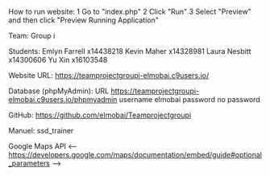 How to run website:
1 Go to "index.php"
2 Click "Run"
3 Select "Preview" and then click "Preview Running Application"

Team:			Group i

Students:
Emlyn Farrell	x14438218
Kevin Maher		x14328981
Laura Nesbitt	x14300606
Yu Xin			x16103548

Website URL:	https://teamprojectgroupi-elmobai.c9users.io/

Database (phpMyAdmin):
URL				https://teamprojectgroupi-elmobai.c9users.io/phpmyadmin
username		elmobai
password		no password

GitHub:			https://github.com/elmobai/Teamprojectgroupi

Manuel:			ssd_trainer

Google Maps API
<-- https://developers.google.com/maps/documentation/embed/guide#optional_parameters -->
